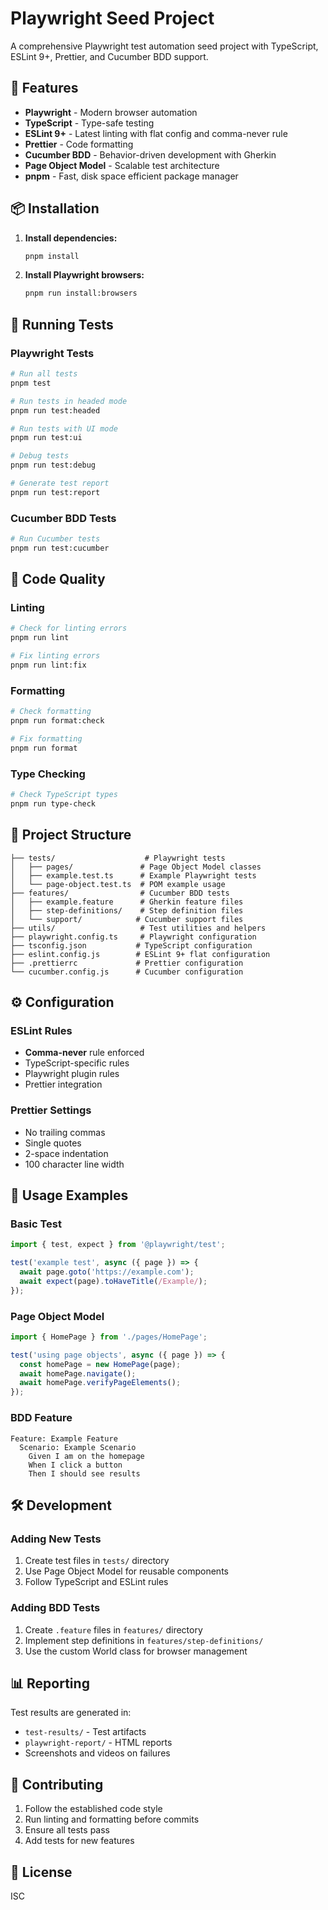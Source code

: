 # Playwright Seed Project

A comprehensive Playwright test automation seed project with TypeScript, ESLint 9+, Prettier, and Cucumber BDD support.

## 🚀 Features

- **Playwright** - Modern browser automation
- **TypeScript** - Type-safe testing
- **ESLint 9+** - Latest linting with flat config and comma-never rule
- **Prettier** - Code formatting
- **Cucumber BDD** - Behavior-driven development with Gherkin
- **Page Object Model** - Scalable test architecture
- **pnpm** - Fast, disk space efficient package manager

## 📦 Installation

1. **Install dependencies:**
   ```bash
   pnpm install
   ```

2. **Install Playwright browsers:**
   ```bash
   pnpm run install:browsers
   ```

## 🧪 Running Tests

### Playwright Tests
```bash
# Run all tests
pnpm test

# Run tests in headed mode
pnpm run test:headed

# Run tests with UI mode
pnpm run test:ui

# Debug tests
pnpm run test:debug

# Generate test report
pnpm run test:report
```

### Cucumber BDD Tests
```bash
# Run Cucumber tests
pnpm run test:cucumber
```

## 🔧 Code Quality

### Linting
```bash
# Check for linting errors
pnpm run lint

# Fix linting errors
pnpm run lint:fix
```

### Formatting
```bash
# Check formatting
pnpm run format:check

# Fix formatting
pnpm run format
```

### Type Checking
```bash
# Check TypeScript types
pnpm run type-check
```

## 📁 Project Structure

```
├── tests/                    # Playwright tests
│   ├── pages/               # Page Object Model classes
│   ├── example.test.ts      # Example Playwright tests
│   └── page-object.test.ts  # POM example usage
├── features/                # Cucumber BDD tests
│   ├── example.feature      # Gherkin feature files
│   ├── step-definitions/    # Step definition files
│   └── support/            # Cucumber support files
├── utils/                   # Test utilities and helpers
├── playwright.config.ts     # Playwright configuration
├── tsconfig.json           # TypeScript configuration
├── eslint.config.js        # ESLint 9+ flat configuration
├── .prettierrc             # Prettier configuration
└── cucumber.config.js      # Cucumber configuration
```

## ⚙️ Configuration

### ESLint Rules
- **Comma-never** rule enforced
- TypeScript-specific rules
- Playwright plugin rules
- Prettier integration

### Prettier Settings
- No trailing commas
- Single quotes
- 2-space indentation
- 100 character line width

## 🎯 Usage Examples

### Basic Test
```typescript
import { test, expect } from '@playwright/test';

test('example test', async ({ page }) => {
  await page.goto('https://example.com');
  await expect(page).toHaveTitle(/Example/);
});
```

### Page Object Model
```typescript
import { HomePage } from './pages/HomePage';

test('using page objects', async ({ page }) => {
  const homePage = new HomePage(page);
  await homePage.navigate();
  await homePage.verifyPageElements();
});
```

### BDD Feature
```gherkin
Feature: Example Feature
  Scenario: Example Scenario
    Given I am on the homepage
    When I click a button
    Then I should see results
```

## 🛠️ Development

### Adding New Tests
1. Create test files in `tests/` directory
2. Use Page Object Model for reusable components
3. Follow TypeScript and ESLint rules

### Adding BDD Tests
1. Create `.feature` files in `features/` directory
2. Implement step definitions in `features/step-definitions/`
3. Use the custom World class for browser management

## 📊 Reporting

Test results are generated in:
- `test-results/` - Test artifacts
- `playwright-report/` - HTML reports
- Screenshots and videos on failures

## 🤝 Contributing

1. Follow the established code style
2. Run linting and formatting before commits
3. Ensure all tests pass
4. Add tests for new features

## 📄 License

ISC 